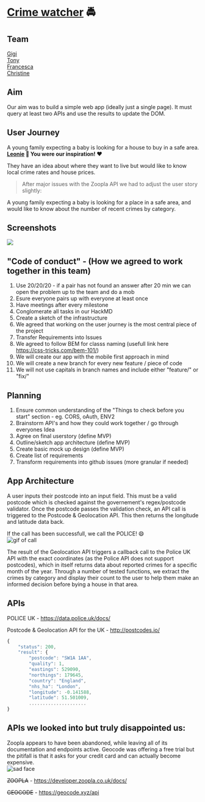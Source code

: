 # [Crime watcher](https://fac-17.github.io/CGKO-Week3/) :oncoming_police_car:

## Team   
[Gigi](github.com/gminova)  
[Tony](github.com/tonylomax)  
[Francesca](github.com/frannyfra)  
[Christine](github.com/xIrusux)  

## Aim 

Our aim was to build a simple web app (ideally just a single page). It must query at least two APIs and use the results to update the DOM.

## User Journey

A young family expecting a baby is looking for a house to buy in a safe area. **[Leonie](https://github.com/laleonie) :eyes: You were our inspiration! :heart:**

They have an idea about where they want to live but would like to know local crime rates and house prices.

> After major issues with the Zoopla API we had to adjust the user story slightly:

A young family expecting a baby is looking for a place in a safe area, and would like to know about the number of recent crimes by category.

## Screenshots
![](https://i.imgur.com/cUqREhX.png)

## "Code of conduct" - (How we agreed to work together in this team)

1. Use 20/20/20 - if a pair has not found an answer after 20 min we can open the problem up to the team and do a mob
2. Esure everyone pairs up with everyone at least once
3. Have meetings after every milestone
4. Conglomerate all tasks in our HackMD
5. Create a sketch of the infrastructure 
6. We agreed that working on the user journey is the most central piece of the project
7. Transfer Requirements into Issues
8. We agreed to follow BEM for classs naming (usefull link here https://css-tricks.com/bem-101/)
9. We will create our app with the mobile first approach in mind
10. We will create a new branch for every new feature / piece of code
11. We will not use capitals in branch names and include either "feature/" or "fix/"

## Planning
1. Ensure common understanding of the "Things to check before you start" section - eg. CORS, oAuth, ENV2
2. Brainstorm API's and how they could work together / go through everyones Idea
3. Agree on final userstory (define MVP)
4. Outline/sketch app architecture (define MVP)
5. Create basic mock up design (define MVP)
6. Create list of requirements
7. Transform requirements into github issues (more granular if needed)

## App Architecture
 A user inputs their postcode into an input field. This must be a valid postcode which is checked against the governement's regex/postcode validator. Once the postcode passes the validation check, an API call is triggered to the Postcode & Geolocation API. This then returns the longitude and latitude data back. 

If the call has been successfull, we call the POLICE! :smile:   
![gif of call](https://media.giphy.com/media/qivpB3X5IU5yg/giphy.gif)

The result of the Geolocation API triggers a callback call to the Police UK API with the exact coordinates (as the Police API does not support postcodes), which in itself returns data about reported crimes for a specific month of the year. Through a number of tested functions, we extract the crimes by category and display their count to the user to help them make an informed decision before bying a house in that area.

## APIs 
POLICE UK - https://data.police.uk/docs/

Postcode & Geolocation API for the UK - http://postcodes.io/

```javascript
{
    "status": 200,
    "result": {
        "postcode": "SW1A 1AA",
        "quality": 1,
        "eastings": 529090,
        "northings": 179645,
        "country": "England",
        "nhs_ha": "London",
        "longitude": -0.141588,
        "latitude": 51.501009,
        .....................
}
```

## APIs we looked into but truly disappointed us:
Zoopla appears to have been abandoned, while leaving all of its documentation and endpoints active.
Geocode was offering a free trial but the pitifall is that it asks for your credit card and can actually become expensive.  
![sad face](https://media.giphy.com/media/J9h3vpYVuUi52/giphy.gif)


~~ZOOPLA~~ - https://developer.zoopla.co.uk/docs/

~~GEOCODE~~ - https://geocode.xyz/api

